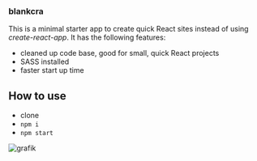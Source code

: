 ### blankcra

This is a minimal starter app to create quick React sites  instead of using *create-react-app*. It has the following features:

- cleaned up code base, good for small, quick React projects
- SASS installed
- faster start up time

## How to use

- clone
- `npm i`
- `npm start`

![grafik](https://user-images.githubusercontent.com/446574/150701205-6d93b6dc-33a2-4485-bc6d-a799efa6199e.png)

